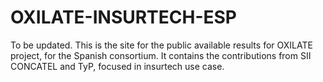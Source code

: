 # OXILATE-INSURTECH-ESP

To be updated. This is the site for the public available results for OXILATE project, for the Spanish consortium. It contains the contributions from SII CONCATEL and TyP, focused in insurtech use case.



